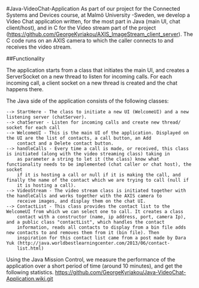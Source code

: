 #Java-VideoChat-Application
As part of our project for the Connected Systems and Devices course, at Malmö University -Sweden, we develop a Video Chat application written, for the most part in Java (main UI, chat client/host), and in C for the Video stream part of the project (https://github.com/GeorgeKyriakou/AXIS_ImageStream_client_server). The C code runs on an AXIS camera to which the caller connects to and receives the video stream.

##Functionality

The application starts from a class that initiates the main UI, and creates a ServerSocket on a new thread to listen for incoming calls. For each incoming call, a client socket on a new thread is created and the chat happens there.

The Java side of the application consists of the following classes:

	--> StartHere - The class to initiate a new UI (WelcomeUI) and a new listening server (chatServer).
    --> chatServer - Listen for incoming calls and create new thread/ socket for each call
    --> WelcomeUI - This is the main UI of the application. Displayed on the UI are the list of contacts, a call button, an Add
		contact and a Delete contact button. 
    --> handleCalls - Every time a call is made, or received, this class is initiated (along with the video streaming class) taking in
		as parameter a string to let it (the class) know what functionality needs to be implemented (chat caller or chat host), the socket
		if it is hosting a call or null if it is making the call, and finally the name of the contact which we are trying to call (null if
		it is hosting a call).
    --> VideoStream - The video stream class is initiated together with the handleCalls and works together with the AXIS camera to
		receive images, and display them on the chat UI.
    --> ContactList - This class provides the contact list to the WelcomeUI from which we can select one to call. It creates a class
		contact with a constructor (name, ip address, port, camera Ip), and a public class "contactList", which handles the contact
		information, reads all contacts to display from a bin file adds new contacts to and removes them from it (bin file). Then
		inspiration for this contact list came from a post made by Dara Yuk (http://java.worldbestlearningcenter.com/2013/06/contact-
		list.html)

Using the Java Mission Control, we measure the performance of the application over a short period of time (around 10 minutes), and get the
following statistics.
https://github.com/GeorgeKyriakou/Java-VideoChat-Application.wiki.git
